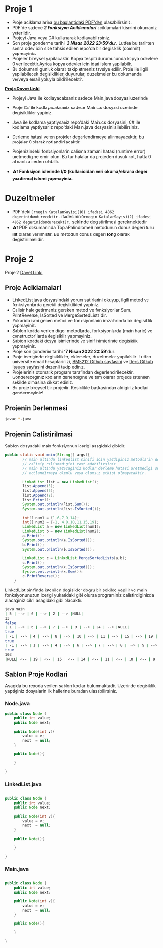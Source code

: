
# Proje 1

* Proje aciklamalarina [bu baglantidaki PDF'den](https://raw.githubusercontent.com/gusanmaz/OOP_CSharp_Alistirmalari/master/Programlama_temelleri.pdf) ulasabilirsiniz.
* PDF'de sadece ***2  Fonksiyon Aciklamalari*** aciklamalari kismini okumaniz yeterlidir.
* Projeyi Java veya C# kullanarak kodlayabilirsiniz.
* Son proje gonderme tarihi: ***3 Nisan 2022 23:59'dur***. Lutfen bu tarihten sonra odev icin size tahsis edilen repo'da bir degisiklik (commit) yapmayiniz.
* Projeler bireysel yapilacaktir. Kopya tespiti durumununda kopya odevlere 0 verilecektir.Ayrica kopya odevler icin idari islem yapilabilir. 
* Bu dokumani gunluk olarak takip etmeniz tavsiye edilir. Proje ile ilgili yapilabilecek degisiklikler, duyurular, duzeltmeler bu dokumanda ve/veya email yoluyla bildirilecektir.


[**Proje Davet Linki**](https://classroom.github.com/a/rzlSOwsh)

* Projeyi Java ile kodlayacaksaniz sadece Main.java dosyasi uzerinde
* Proje C# ile kodlayacaksaniz sadece Main.cs dosyasi uzerinde
degisiklikler yapiniz.

* Java ile kodlama yaptiysaniz repo'daki Main.cs dosyasini; C# ile kodlama yaptiysaniz repo'daki Main.java dosyasini silebilirsiniz.
* Derleme hatasi veren projeler degerlendirmeye alinmayacaktir, bu projeler 0 olarak notlandirilacaktir.
* Projenizindeki fonksiyonlarin calisma zamani hatasi (runtime error) uretmedigine emin olun. Bu tur hatalar da projeden dusuk not, hatta 0 almaniza neden olabilir.

* :warning::exclamation: **Fonksiyon iclerinde I/O (kullanicidan veri okuma/ekrana deger yazdirma) islemi yapmayiniz.**

# Duzeltmeler

* PDF'deki `Ornegin KatalanSayisi(10) ifadesi 4862 degerinidondurecektir.` ifadesinin `Ornegin KatalanSayisi(9) ifadesi 4862 degerinidondurecektir.` seklinde degistirilmesi gerekmektedir.
* :warning::exclamation: PDF dokumaninda ToplaPalindrome6 metodunun donus degeri turu **int** olarak verilmistir. Bu metodun donus degeri **long** olarak degistirilmelidir.

# Proje 2

Proje 2 [Davet Linki](https://classroom.github.com/a/qDWDSkJQ)

## Proje Aciklamalari

* LinkedList.java dosyasindaki yorum satirlarini okuyup, ilgili metod ve fonksiyonlarda gerekli degisiklikleri yapiniz.
* Calisir hale getirmeniz gereken metod ve fonksiyonlar Sum, PrintReverse, IsSorted ve MergeSortedLists'dir.
* Yukarida ismi gecen metod ve fonksiyonlarin imzalarinda bir degisiklik yapmayiniz.
* Sablon kodda verilen diger metodlarda, fonksiyonlarda (main haric) ve constructor'larda degisiklik yapmayiniz.
* Sablon koddaki dosya isimlerinde ve sinif isimlerinde degisiklik yapmayiniz.
* Proje son gonderim tarihi **17 Nisan 2022 23:59**'dur.
* Proje iceriginde degisiklikler, eklemeler, duzeltmeler yapilabilir. Lutfen universite email hesaplarinizi, [BMB212 Github sayfasini](https://github.com/gusanmaz/NKU_DS_Course_2022) ve [Ders Github Issues sayfasini](https://github.com/gusanmaz/NKU_DS_Course_2022/issues) duzenli takip ediniz.
* Projeleriniz otomatik program tarafindan degerlendirilecektir. Gondereceginiz kodlarin derlendigine ve tam olarak projede istenilen sekilde olmasina dikkat ediniz.
* Bu proje bireysel bir projedir. Kesinlikle baskasindan aldiginiz kodlari gondermeyiniz! 

## Projenin Derlenmesi

```bash
javac *.java
```

## Projenin Calistirilmasi

Sablon dosyadaki main fonksiyonun icerigi asagidaki gibidir. 

```java
public static void main(String[] args){
        // main altinda linkedlist sinifi icin yazdiginiz metodlarin dogru
        // calisip calismadigini test edebilirsiniz.
        // main altinda yazacaginiz kodlar derleme hatasi uretmedigi surece
        // notlandirmaya olumlu veya olumsuz etkisi olmayacaktir.

        LinkedList list = new LinkedList();
        list.Append(5);
        list.Append(6);
        list.Append(2);
        list.Print();
        System.out.println(list.Sum());
        System.out.println(list.IsSorted());

        int[] num1 = {1,6,7,9,14};
        int[] num2 = {-1, 4,8,10,11,15,19};
        LinkedList a = new LinkedList(num1);
        LinkedList b = new LinkedList(num2);
        a.Print();
        System.out.println(a.IsSorted());
        b.Print();
        System.out.println(b.IsSorted());

        LinkedList c = LinkedList.MergeSortedLists(a,b);
        c.Print();
        System.out.println(c.IsSorted());
        System.out.println(c.Sum());
        c.PrintReverse();
    }
```

LinkedList sinifinda istenilen degisikler dogru bir sekilde yapilir ve main fonksiyonunuzun icerigi yukaridaki gibi olursa programiniz calistirdiginizda alacaginiz cikti asagidaki gibi olacaktir.

```bash
java Main
| 5 | --> | 6 | --> | 2 | --> |NULL|
13
false
| 1 | --> | 6 | --> | 7 | --> | 9 | --> | 14 | --> |NULL|
true
| -1 | --> | 4 | --> | 8 | --> | 10 | --> | 11 | --> | 15 | --> | 19 | --> |NULL|
true
| -1 | --> | 1 | --> | 4 | --> | 6 | --> | 7 | --> | 8 | --> | 9 | --> | 10 | --> | 11 | --> | 14 | --> | 15 | --> | 19 | --> |NULL|
true
103
|NULL| <-- | 19 | <-- | 15 | <-- | 14 | <-- | 11 | <-- | 10 | <-- | 9 | <-- | 8 | <-- | 7 | <-- | 6 | <-- | 4 | <-- | 1 | <-- | -1 |
```

## Sablon Proje Kodlari

Asagida bu repoda verilen sablon kodlar bulunmaktadir. Uzerinde degisiklik yaptiginiz dosyalarin ilk hallerine buradan ulasabilirsiniz.

### Node.java

```java
public class Node {
    public int value;
    public Node next;

    public Node(int v){
        value = v;
        next  = null;
    }

    public Node(){
        
    }

}
```

### LinkedList.java

```java

public class Node {
    public int value;
    public Node next;

    public Node(int v){
        value = v;
        next  = null;
    }

    public Node(){
        
    }

}
```

### Main.java

```java

public class Node {
    public int value;
    public Node next;

    public Node(int v){
        value = v;
        next  = null;
    }

    public Node(){
        
    }

}
```




